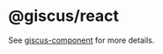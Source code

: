 # @giscus/react

See [giscus-component][giscus-component] for more details.

[giscus-component]: https://github.com/giscus/giscus-component
